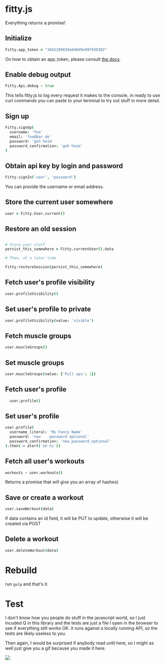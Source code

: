 fitty.js
========================================

Everything returns a promise!

Initialize
----------

```coffee
Fitty.app_token = "3842289839a948d9e99f939382"
```

On how to obtain an app_token, please consult
[the docs](http://docs.fitty.apiary.io/).


Enable debug output
--------------------------------------

```coffee
Fitty.Api.debug - true
```

This tells fitty.js to log every request it makes to the console,
in ready to use curl commands you can paste to your terminal to
try out stuff in more detail.


Sign up
-------

```coffee
Fitty.signUp(
  username: 'foo'
  email: 'foo@bar.de'
  password: 'geh heim'
  password_confirmation: 'geh heim'
)
```


Obtain api key by login and password
------------------------------------

```coffee
Fitty.signIn('user', 'password')
```

You can provide the username or email address.


Store the current user somewhere
-------------------------------

```coffee
user = Fitty.User.current()
```


Restore an old session
----------------------
```coffee

# Store your stuff
persist_this_somewhere = Fitty.currentUser().data

# Then, at a later time

Fitty.restoreSession(persist_this_somewhere)
```


Fetch user's profile visibility
------------------------------

```coffee
user.profileVisibility()
```


Set user's profile to private
-----------------------------

```coffee
user.profileVisibility(value: 'visible')
```


Fetch muscle groups
-------------------

```coffee
user.muscleGroups()
```


Set muscle groups
-----------------

```coffee
user.muscleGroups(value: {'Pull ups': 1})
```


Fetch user's profile
--------------------

```coffee
  user.profile()
```


Set user's profile
------------------

```coffee
user.profile(
  username_literal: 'My Fancy Name'
  password: 'new    password optional'
  password_confirmation: 'new_password_optional'
).then(-> alert('oh hi'))

```


Fetch all user's workouts
-------------------------

```coffee
workouts - user.workouts()
```

Returns a promise that will give you an array of hashes)


Save or create a workout
------------------------

```coffee
user.saveWorkout(data)
```

If data contains an id field, it will be PUT to
update, otherwise it will be created via POST


Delete a workout
----------------

```coffee
user.deleteWorkout(data)
```


Rebuild
=======
run `gulp` and that's it.


Test
====

I don't know how you people do stuff in the javascript world,
so I just incuded Q in this library and the tests are just a file
I open in the browser to see if everything still works OK. it runs
against a locally running API, so the tests are likely useless to you.

Then again, I would be surprised if anybody read until here, so I might
as well just give you a gif because you made it here.

![](https://dl.dropboxusercontent.com/u/1953503/gifs/GKUHK.gif)

